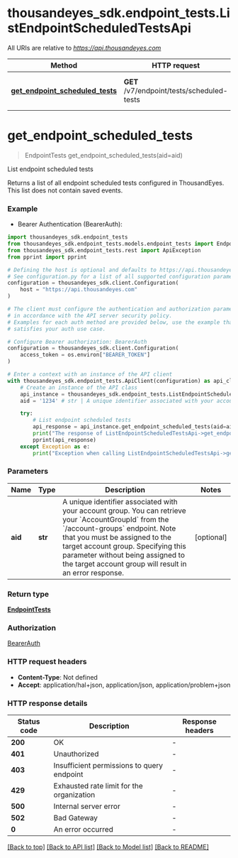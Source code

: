 # thousandeyes_sdk.endpoint_tests.ListEndpointScheduledTestsApi

All URIs are relative to *https://api.thousandeyes.com*

Method | HTTP request | Description
------------- | ------------- | -------------
[**get_endpoint_scheduled_tests**](ListEndpointScheduledTestsApi.md#get_endpoint_scheduled_tests) | **GET** /v7/endpoint/tests/scheduled-tests | List endpoint scheduled tests


# **get_endpoint_scheduled_tests**
> EndpointTests get_endpoint_scheduled_tests(aid=aid)

List endpoint scheduled tests

Returns a list of all endpoint scheduled tests configured in ThousandEyes. This list does not contain saved events.

### Example

* Bearer Authentication (BearerAuth):

```python
import thousandeyes_sdk.endpoint_tests
from thousandeyes_sdk.endpoint_tests.models.endpoint_tests import EndpointTests
from thousandeyes_sdk.endpoint_tests.rest import ApiException
from pprint import pprint

# Defining the host is optional and defaults to https://api.thousandeyes.com
# See configuration.py for a list of all supported configuration parameters.
configuration = thousandeyes_sdk.client.Configuration(
    host = "https://api.thousandeyes.com"
)

# The client must configure the authentication and authorization parameters
# in accordance with the API server security policy.
# Examples for each auth method are provided below, use the example that
# satisfies your auth use case.

# Configure Bearer authorization: BearerAuth
configuration = thousandeyes_sdk.client.Configuration(
    access_token = os.environ["BEARER_TOKEN"]
)

# Enter a context with an instance of the API client
with thousandeyes_sdk.endpoint_tests.ApiClient(configuration) as api_client:
    # Create an instance of the API class
    api_instance = thousandeyes_sdk.endpoint_tests.ListEndpointScheduledTestsApi(api_client)
    aid = '1234' # str | A unique identifier associated with your account group. You can retrieve your `AccountGroupId` from the `/account-groups` endpoint. Note that you must be assigned to the target account group. Specifying this parameter without being assigned to the target account group will result in an error response. (optional)

    try:
        # List endpoint scheduled tests
        api_response = api_instance.get_endpoint_scheduled_tests(aid=aid)
        print("The response of ListEndpointScheduledTestsApi->get_endpoint_scheduled_tests:\n")
        pprint(api_response)
    except Exception as e:
        print("Exception when calling ListEndpointScheduledTestsApi->get_endpoint_scheduled_tests: %s\n" % e)
```



### Parameters


Name | Type | Description  | Notes
------------- | ------------- | ------------- | -------------
 **aid** | **str**| A unique identifier associated with your account group. You can retrieve your &#x60;AccountGroupId&#x60; from the &#x60;/account-groups&#x60; endpoint. Note that you must be assigned to the target account group. Specifying this parameter without being assigned to the target account group will result in an error response. | [optional] 

### Return type

[**EndpointTests**](EndpointTests.md)

### Authorization

[BearerAuth](../README.md#BearerAuth)

### HTTP request headers

 - **Content-Type**: Not defined
 - **Accept**: application/hal+json, application/json, application/problem+json

### HTTP response details

| Status code | Description | Response headers |
|-------------|-------------|------------------|
**200** | OK |  -  |
**401** | Unauthorized |  -  |
**403** | Insufficient permissions to query endpoint |  -  |
**429** | Exhausted rate limit for the organization |  -  |
**500** | Internal server error |  -  |
**502** | Bad Gateway |  -  |
**0** | An error occurred |  -  |

[[Back to top]](#) [[Back to API list]](../README.md#documentation-for-api-endpoints) [[Back to Model list]](../README.md#documentation-for-models) [[Back to README]](../README.md)

